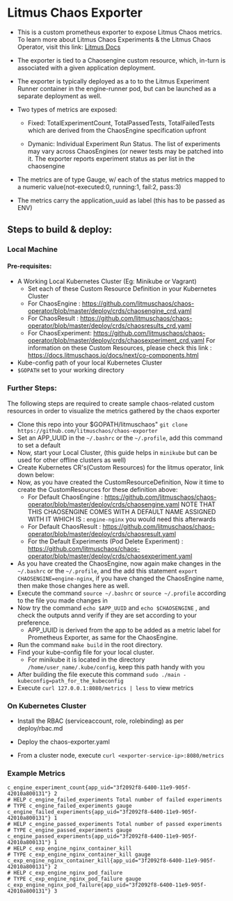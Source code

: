 # Litmus Chaos Exporter

- This is a custom prometheus exporter to expose Litmus Chaos metrics. 
  To learn more about Litmus Chaos Experiments & the Litmus Chaos Operator, 
  visit this link: [Litmus Docs](https://docs.litmuschaos.io/) 

- The exporter is tied to a Chaosengine custom resource, which, 
  in-turn is associated with a given application deployment.

- The exporter is typically deployed as a to to the Litmus Experiment
  Runner container in the engine-runner pod, but can be launched as a
  separate deployment as well. 

- Two types of metrics are exposed: 

  - Fixed: TotalExperimentCount, TotalPassedTests, TotalFailedTests which are derived 
    from the ChaosEngine specification upfront

  - Dymanic: Individual Experiment Run Status. The list of experiments may 
    vary across ChaosEngines (or newer tests may be patched into it. 
    The exporter reports experiment status as per list in the chaosengine

- The metrics are of type Gauge, w/ each of the status metrics mapped to a 
  numeric value(not-executed:0, running:1, fail:2, pass:3)

- The metrics carry the application_uuid as label (this has to be passed as ENV)
## Steps to build & deploy: 

### Local Machine 

#### Pre-requisites:

- A Working Local Kubernetes Cluster (Eg: Minikube or Vagrant)
  - Set each of these Custom Resource Definition in your Kubernetes Cluster
  - For ChaosEngine : https://github.com/litmuschaos/chaos-operator/blob/master/deploy/crds/chaosengine_crd.yaml
  - For ChaosResult : https://github.com/litmuschaos/chaos-operator/blob/master/deploy/crds/chaosresults_crd.yaml
  - For ChaosExperiment: https://github.com/litmuschaos/chaos-operator/blob/master/deploy/crds/chaosexperiment_crd.yaml
  For information on these Custom Resources, please check this link : https://docs.litmuschaos.io/docs/next/co-components.html
- Kube-config path of your local Kubernetes Cluster
- `$GOPATH` set to your working directory

### Further Steps: 

The following steps are required to create sample chaos-related custom resources in order to visualize the metrics gathered by the chaos exporter

- Clone this repo into your $GOPATH/litmuschaos"
  `git clone https://github.com/litmuschaos/chaos-exporter`
- Set an APP_UUID in the `~/.bashrc` or the `~/.profile`, add this command to set a default
- Now, start your Local Cluster, (this guide helps in `minikube` but can be used for other offline clusters as well)
- Create Kubernetes CR's(Custom Resources) for the litmus operator, link down below:
- Now, as you have created the CustomResourceDefinition, Now it time to create the CustomResources for these definition above:
  - For Default ChaosEngine : https://github.com/litmuschaos/chaos-operator/blob/master/deploy/crds/chaosengine.yaml
    NOTE THAT THIS CHAOSENGINE COMES WITH A DEFAULT NAME ASSIGNED WITH IT WHICH IS : `engine-nginx`  you would need this afterwards
  - For Default ChaosResult : https://github.com/litmuschaos/chaos-operator/blob/master/deploy/crds/chaosresult.yaml
  - For the Default Experiments (Pod Delete Experiment) : https://github.com/litmuschaos/chaos-operator/blob/master/deploy/crds/chaosexperiment.yaml
- As you have created the ChaosEngine, now again make changes in the `~/.bashrc` or the `~/.profile`, and the add this statement `export CHAOSENGINE=engine-nginx`, if you have changed the ChaosEngine name, then make those changes here as well.
- Execute the command `source ~/.bashrc` or `source ~/.profile` according to the file you made changes in
- Now try the command `echo $APP_UUID` and `echo $CHAOSENGINE` , and check the outputs annd verify if they are set according to your preference.
  - APP_UUID is derived from the app to be added as a metric label for Prometheus Exporter, as same for the ChaosEngine.
- Run the command `make build` in the root directory.
- Find your kube-config file for your local cluster.
  - For minikube it is located in the directory `/home/user_name/.kube/config`, keep this path handy with you
- After building the file execute this command `sudo ./main -kubeconfig=path_for_the_kubeconfig`
- Execute `curl 127.0.0.1:8080/metrics | less` to view metrics

### On Kubernetes Cluster

- Install the RBAC (serviceaccount, role, rolebinding) as per deploy/rbac.md

- Deploy the chaos-exporter.yaml 

- From a cluster node, execute `curl <exporter-service-ip>:8080/metrics` 

### Example Metrics

```
c_engine_experiment_count{app_uid="3f2092f8-6400-11e9-905f-42010a800131"} 2
# HELP c_engine_failed_experiments Total number of failed experiments
# TYPE c_engine_failed_experiments gauge
c_engine_failed_experiments{app_uid="3f2092f8-6400-11e9-905f-42010a800131"} 1
# HELP c_engine_passed_experiments Total number of passed experiments
# TYPE c_engine_passed_experiments gauge
c_engine_passed_experiments{app_uid="3f2092f8-6400-11e9-905f-42010a800131"} 1
# HELP c_exp_engine_nginx_container_kill 
# TYPE c_exp_engine_nginx_container_kill gauge
c_exp_engine_nginx_container_kill{app_uid="3f2092f8-6400-11e9-905f-42010a800131"} 2
# HELP c_exp_engine_nginx_pod_failure 
# TYPE c_exp_engine_nginx_pod_failure gauge
c_exp_engine_nginx_pod_failure{app_uid="3f2092f8-6400-11e9-905f-42010a800131"} 3
```

